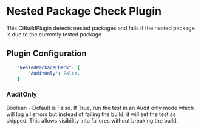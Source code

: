 # Nested Package Check Plugin

This CiBuildPlugin detects nested packages and fails if the nested package is due to the currently tested package

## Plugin Configuration

``` yaml
    "NestedPackageCheck": {
        "AuditOnly": False,
    }

```

### AuditOnly

Boolean - Default is False.
If True, run the test in an Audit only mode which will log all errors but instead of failing the
build, it will set the test as skipped.  This allows visibility into failures without breaking the
build.
